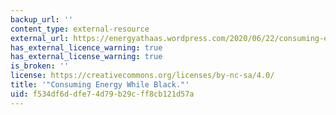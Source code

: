 ```yaml
---
backup_url: ''
content_type: external-resource
external_url: https://energyathaas.wordpress.com/2020/06/22/consuming-energy-while-black/
has_external_licence_warning: true
has_external_license_warning: true
is_broken: ''
license: https://creativecommons.org/licenses/by-nc-sa/4.0/
title: '"Consuming Energy While Black."'
uid: f534df6d-dfe7-4d79-b29c-ff8cb121d57a
---
```

